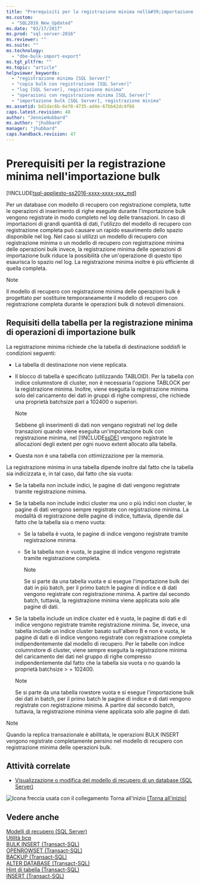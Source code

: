 ```yaml
---
title: "Prerequisiti per la registrazione minima nell&#39;importazione bulk | Microsoft Docs"
ms.custom: 
  - "SQL2016_New_Updated"
ms.date: "03/17/2017"
ms.prod: "sql-server-2016"
ms.reviewer: ""
ms.suite: ""
ms.technology: 
  - "dbe-bulk-import-export"
ms.tgt_pltfrm: ""
ms.topic: "article"
helpviewer_keywords: 
  - "registrazione minima [SQL Server]"
  - "copia bulk con registrazione [SQL Server]"
  - "log [SQL Server], registrazione minima"
  - "operazioni con registrazione minima [SQL Server]"
  - "importazione bulk [SQL Server], registrazione minima"
ms.assetid: bd1dac6b-6ef8-4735-ad4e-67bb42dc4f66
caps.latest.revision: 48
author: "JennieHubbard"
ms.author: "jhubbard"
manager: "jhubbard"
caps.handback.revision: 47
---
```

# Prerequisiti per la registrazione minima nell&#39;importazione bulk
[!INCLUDE[tsql-appliesto-ss2016-xxxx-xxxx-xxx_md](../../includes/tsql-appliesto-ss2016-xxxx-xxxx-xxx-md.md)]

  Per un database con modello di recupero con registrazione completa, tutte le operazioni di inserimento di righe eseguite durante l'importazione bulk vengono registrate in modo completo nel log delle transazioni. In caso di importazioni di grandi quantità di dati, l'utilizzo del modello di recupero con registrazione completa può causare un rapido esaurimento dello spazio disponibile nel log. Nel caso si utilizzi un modello di recupero con registrazione minima o un modello di recupero con registrazione minima delle operazioni bulk invece, la registrazione minima delle operazioni di importazione bulk riduce la possibilità che un'operazione di questo tipo esaurisca lo spazio nel log. La registrazione minima inoltre è più efficiente di quella completa.  
  
> [!NOTE]  
>  Il modello di recupero con registrazione minima delle operazioni bulk è progettato per sostituire temporaneamente il modello di recupero con registrazione completa durante le operazioni bulk di notevoli dimensioni.  
  
## Requisiti della tabella per la registrazione minima di operazioni di importazione bulk  
 La registrazione minima richiede che la tabella di destinazione soddisfi le condizioni seguenti:  
  
-   La tabella di destinazione non viene replicata.  
  
-   Il blocco di tabella è specificato (utilizzando TABLOID). Per la tabella con indice columnstore di cluster, non è necessaria l'opzione TABLOCK per la registrazione minima.  Inoltre, viene eseguita la registrazione minima solo del caricamento dei dati in gruppi di righe compressi, che richiede una proprietà batchsize pari a 102400 o superiori.  
  
    > [!NOTE]  
    >  Sebbene gli inserimenti di dati non vengano registrati nel log delle transazioni quando viene eseguita un'importazione bulk con registrazione minima, nel [!INCLUDE[ssDE](../../includes/ssde-md.md)] vengono registrate le allocazioni degli extent per ogni nuovo extent allocato alla tabella.  
  
-   Questa non è una tabella con ottimizzazione per la memoria.  
  
 La registrazione minima in una tabella dipende inoltre dal fatto che la tabella sia indicizzata e, in tal caso, dal fatto che sia vuota:  
  
-   Se la tabella non include indici, le pagine di dati vengono registrate tramite registrazione minima.  
  
-   Se la tabella non include indici cluster ma uno o più indici non cluster, le pagine di dati vengono sempre registrate con registrazione minima. La modalità di registrazione delle pagine di indice, tuttavia, dipende dal fatto che la tabella sia o meno vuota:  
  
    -   Se la tabella è vuota, le pagine di indice vengono registrate tramite registrazione minima.  
  
    -   Se la tabella non è vuota, le pagine di indice vengono registrate tramite registrazione completa.  
  
        > [!NOTE]  
        >  Se si parte da una tabella vuota e si esegue l'importazione bulk dei dati in più batch, per il primo batch le pagine di indice e di dati vengono registrate con registrazione minima. A partire dal secondo batch, tuttavia, la registrazione minima viene applicata solo alle pagine di dati.  
  
-   Se la tabella include un indice cluster ed è vuota, le pagine di dati e di indice vengono registrate tramite registrazione minima. Se, invece, una tabella include un indice cluster basato sull'albero B e non è vuota, le pagine di dati e di indice vengono registrate con registrazione completa indipendentemente dal modello di recupero. Per le tabelle con indice columnstore di cluster, viene sempre eseguita la registrazione minima del caricamento dei dati nel gruppo di righe compresso indipendentemente dal fatto che la tabella sia vuota o no quando la proprietà batchsize > = 102400.  
  
    > [!NOTE]  
    >  Se si parte da una tabella rowstore vuota e si esegue l'importazione bulk dei dati in batch, per il primo batch le pagine di indice e di dati vengono registrate con registrazione minima. A partire dal secondo batch, tuttavia, la registrazione minima viene applicata solo alle pagine di dati.  
  
> [!NOTE]  
>  Quando la replica transazionale è abilitata, le operazioni BULK INSERT vengono registrate completamente persino nel modello di recupero con registrazione minima delle operazioni bulk.  
  
##  <a name="RelatedTasks"></a> Attività correlate  
  
-   [Visualizzazione o modifica del modello di recupero di un database &#40;SQL Server&#41;](../../relational-databases/backup-restore/view-or-change-the-recovery-model-of-a-database-sql-server.md)  
  
 ![Icona freccia usata con il collegamento Torna all'inizio](../../analysis-services/instances/media/uparrow16x16.png "Icona freccia usata con il collegamento Torna all'inizio") [&#91;Torna all'inizio&#93;](#Top)  
  
## Vedere anche  
 [Modelli di recupero &#40;SQL Server&#41;](../../relational-databases/backup-restore/recovery-models-sql-server.md)   
 [Utilità bcp](../../tools/bcp-utility.md)   
 [BULK INSERT &#40;Transact-SQL&#41;](../../t-sql/statements/bulk-insert-transact-sql.md)   
 [OPENROWSET &#40;Transact-SQL&#41;](../../t-sql/functions/openrowset-transact-sql.md)   
 [BACKUP &#40;Transact-SQL&#41;](../../t-sql/statements/backup-transact-sql.md)   
 [ALTER DATABASE &#40;Transact-SQL&#41;](../../t-sql/statements/alter-database-transact-sql.md)   
 [Hint di tabella &#40;Transact-SQL&#41;](../Topic/Table%20Hints%20\(Transact-SQL\).md)   
 [INSERT &#40;Transact-SQL&#41;](../../t-sql/statements/insert-transact-sql.md)  
  
  